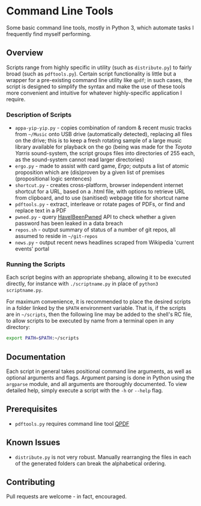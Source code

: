 # Command Line Tools

Some basic command line tools, mostly in Python 3, which automate tasks I frequently find myself
performing.

## Overview

Scripts range from highly specific in utility (such as `distribute.py`) to fairly broad (such as
`pdftools.py`). Certain script functionality is little but a wrapper for a pre-existing command line
utility like `qpdf`; in such cases, the script is designed to simplify the syntax and make the use
of these tools more convenient and intuitive for whatever highly-specific application I require.

### Description of Scripts

* `appa-yip-yip.py` - copies combination of random & recent music tracks from `~/Music` onto USB
  drive (automatically detected), replacing all files on the drive; this is to keep a fresh rotating
  sample of a large music library available for playback on the go (being was made for the
  *Toyota Yarris* sound-system, the script groups files into directories of 255 each, as the
  sound-system cannot read larger directories)
* `ergo.py` - made to assist with card game, *Ergo*; outputs a list of atomic proposition which are
  (dis)proven by a given list of premises (propositional logic sentences)
* `shortcut.py` - creates cross-platform, browser independent internet shortcut for a URL, based on
  a .html file, with options to retrieve URL from clipboard, and to use (sanitised) webpage title
  for shortcut name
* `pdftools.py` - extract, interleave or rotate pages of PDFs, or find and replace text in a PDF
* `pwned.py` - query
  [HaveIBeenPwned](https://haveibeenpwned.com/API/v2#SearchingPwnedPasswordsByRange) API to check
  whether a given password has been leaked in a data breach
* `repos.sh` - output summary of status of a number of git repos, all assumed to reside in
  `~/git-repos`
* `news.py` - output recent news headlines scraped from Wikipedia 'current events' portal

### Running the Scripts

Each script begins with an appropriate shebang, allowing it to be executed directly, for instance
with `./scriptname.py` in place of `python3 scriptname.py`.

For maximum convenience, it is recommended to place the desired scripts in a folder linked by the
`$PATH` environment variable. That is, if the scripts are in `~/scripts`, then the following line
may be added to the shell's RC file, to allow scripts to be executed by name from a terminal open 
in any directory:
```bash
export PATH=$PATH:~/scripts
```

## Documentation

Each script in general takes positional command line arguments, as well as optional arguments and
flags. Argument parsing is done in Python using the `argparse` module, and all arguments are
thoroughly documented. To view detailed help, simply execute a script with the `-h` or `--help`
flag.

## Prerequisites

* `pdftools.py` requires command line tool [QPDF](http://qpdf.sourceforge.net/)

## Known Issues

* `distribute.py` is not very robust. Manually rearranging the files in each of the
  generated folders can break the alphabetical ordering.

## Contributing

Pull requests are welcome - in fact, encouraged.

